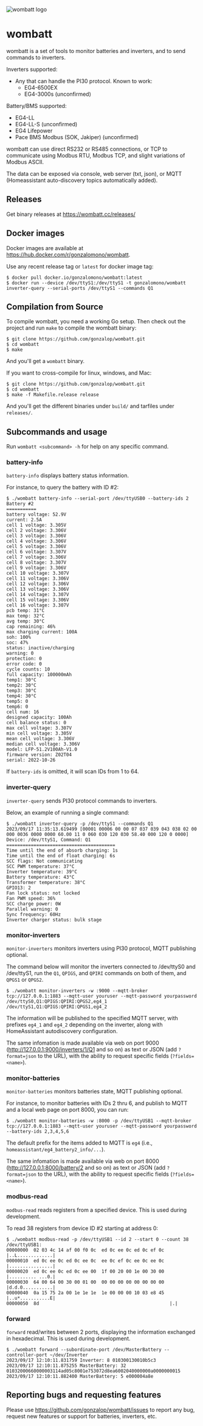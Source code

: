 ![wombatt logo](https://github.com/gonzalop/wombatt/blob/main/extras/wombatt-small.jpg?raw=true)
# wombatt

wombatt is a set of tools to monitor batteries and inverters, and to send commands to inverters.

Inverters supported:
- Any that can handle the PI30 protocol. Known to work:
    - EG4-6500EX
    - EG4-3000s (unconfirmed)

Battery/BMS supported:
- EG4-LL
- EG4-LL-S (unconfirmed)
- EG4 Lifepower
- Pace BMS Modbus (SOK, Jakiper) (unconfirmed)

wombatt can use direct RS232 or RS485 connections, or TCP to communicate using Modbus RTU, Modbus TCP,
and slight variations of Modbus ASCII.

The data can be exposed via console, web server (txt, json), or MQTT (Homeassistant auto-discovery topics automatically added).

## Releases
Get binary releases at https://wombatt.cc/releases/

## Docker images
Docker images are available at https://hub.docker.com/r/gonzalomono/wombatt.

Use any recent release tag or `latest` for docker image tag:

~~~
$ docker pull docker.io/gonzalomono/wombatt:latest
$ docker run --device /dev/ttyS1:/dev/ttyS1 -t gonzalomono/wombatt inverter-query --serial-ports /dev/ttyS1 --commands Q1
~~~

## Compilation from Source

To compile wombatt, you need a working Go setup. Then check out the project and run `make` to compile the wombatt binary:

~~~
$ git clone https://github.com/gonzalop/wombatt.git
$ cd wombatt
$ make
~~~

And you'll get a `wombatt` binary.

If you want to cross-compile for linux, windows, and Mac:

~~~
$ git clone https://github.com/gonzalop/wombatt.git
$ cd wombatt
$ make -f Makefile.release release
~~~

And you'll get the different binaries under `build/` and tarfiles under `releases/`.

## Subcommands and usage
Run `wombatt <subcommand> -h` for help on any specific command.

### battery-info
`battery-info` displays battery status information.

For instance, to query the battery with ID #2:
~~~
$ ./wombatt battery-info --serial-port /dev/ttyUSB0 --battery-ids 2
Battery #2
===========
battery voltage: 52.9V
current: 2.5A
cell 1 voltage: 3.305V
cell 2 voltage: 3.306V
cell 3 voltage: 3.306V
cell 4 voltage: 3.306V
cell 5 voltage: 3.306V
cell 6 voltage: 3.307V
cell 7 voltage: 3.306V
cell 8 voltage: 3.307V
cell 9 voltage: 3.306V
cell 10 voltage: 3.307V
cell 11 voltage: 3.306V
cell 12 voltage: 3.306V
cell 13 voltage: 3.306V
cell 14 voltage: 3.307V
cell 15 voltage: 3.306V
cell 16 voltage: 3.307V
pcb temp: 31°C
max temp: 32°C
avg temp: 30°C
cap remaining: 46%
max charging current: 100A
soh: 100%
soc: 47%
status: inactive/charging
warning: 0
protection: 0
error code: 0
cycle counts: 10
full capacity: 100000mAh
temp1: 30°C
temp2: 30°C
temp3: 30°C
temp4: 30°C
temp5: 0
temp6: 0
cell num: 16
designed capacity: 100Ah
cell balance status: 0
max cell voltage: 3.307V
min cell voltage: 3.305V
mean cell voltage: 3.306V
median cell voltage: 3.306V
model: LFP-51.2V100Ah-V1.0
firmware version: Z02T04
serial: 2022-10-26
~~~

If `battery-ids` is omitted, it will scan IDs from 1 to 64.

### inverter-query
`inverter-query` sends PI30 protocol commands to inverters.

Below, an example of running a single command:
~~~
$ ./wombatt inverter-query -p /dev/ttyS1 --commands Q1
2023/09/17 11:35:13.619499 [00001 00006 00 00 07 037 039 043 038 02 00 000 0036 0000 0000 60.00 11 0 060 030 120 030 58.40 000 120 0 0000]
Device: /dev/ttyS1, Command: Q1
========================================
Time until the end of absorb charging: 1s
Time until the end of float charging: 6s
SCC flags: Not communicating
SCC PWM temperature: 37°C
Inverter temperature: 39°C
Battery temperature: 43°C
Transformer temperature: 38°C
GPIO13: 2
Fan lock status: not locked
Fan PWM speed: 36%
SCC charge power: 0W
Parallel warning: 0
Sync frequency: 60Hz
Inverter charger status: bulk stage
~~~

### monitor-inverters
`monitor-inverters` monitors inverters using PI30 protocol, MQTT publishing optional.

The command below will monitor the inverters connected to /dev/ttyS0 and
/dev/ttyS1, run the `Q1`, `QPIGS`, and `QPIRI` commands on both of them,
and `QPGS1` or `QPGS2`.

~~~
$ ./wombatt monitor-inverters -w :9000 --mqtt-broker tcp://127.0.0.1:1883 --mqtt-user youruser --mqtt-password yourpassword /dev/ttyS0,Q1:QPIGS:QPIRI:QPGS2,eg4_1 /dev/ttyS1,Q1:QPIGS:QPIRI:QPGS1,eg4_2
~~~

The information will be published to the specified MQTT server, with prefixes `eg4_1`
and `eg4_2` depending on the inverter, along with HomeAssistant autodiscovery configuration.

The same infomation is made available via web on port 9000
(http://127.0.0.1:9000/inverters/1/Q1 and so on) as text or JSON (add
`?format=json` to the URL), with the ability to request specific
fields (`?fields=<name>`).

### monitor-batteries
`monitor-batteries` monitors batteries state, MQTT publishing optional.

For instance, to monitor batteries with IDs 2 thru 6, and publish to MQTT and a local web page on port 8000, you can run:
~~~
$ ./wombatt monitor-batteries -w :8000 -p /dev/ttyUSB1 --mqtt-broker tcp://127.0.0.1:1883 --mqtt-user youruser --mqtt-password yourpassword --battery-ids 2,3,4,5,6
~~~

The default prefix for the items added to MQTT is `eg4` (i.e., `homeassistant/eg4_battery2_info/...`).

The same infomation is made available via web on port 8000
(http://127.0.0.1:8000/battery/2 and so on) as text or JSON (add
`?format=json` to the URL), with the ability to request specific
fields (`?fields=<name>`).

### modbus-read
`modbus-read` reads registers from a specified device. This is used during development.

To read 38 registers from device ID #2 starting at address 0:
~~~
$ ./wombatt modbus-read -p /dev/ttyUSB1 --id 2 --start 0 --count 38
/dev/ttyUSB1:
00000000  02 03 4c 14 af 00 f0 0c  ed 0c ee 0c ed 0c ef 0c  |..L.............|
00000010  ed 0c ee 0c ed 0c ee 0c  ee 0c ef 0c ee 0c ee 0c  |................|
00000020  ed 0c ee 0c ed 0c ee 00  1f 00 20 00 1e 00 30 00  |.......... ...0.|
00000030  64 00 64 00 30 00 01 00  00 00 00 00 00 00 00 00  |d.d.0...........|
00000040  0a 15 75 2a 00 1e 1e 1e  1e 00 00 00 10 03 e8 45  |..u*...........E|
00000050  8d                                                |.|
~~~


### forward
`forward` read/writes between 2 ports, displaying the information exchanged in hexadecimal. This is used during development.

~~~
$ ./wombatt forward --subordinate-port /dev/MasterBattery --controller-port ~/dev/Inverter
2023/09/17 12:10:11.831759 Inverter: 8 010300130010b5c3
2023/09/17 12:10:11.875255 MasterBattery: 32 01032000660000003114ad05c8001e753072d8ea6002040000000a0000000015
2023/09/17 12:10:11.882400 MasterBattery: 5 e000004a8e
~~~

## Reporting bugs and requesting features
Please use https://github.com/gonzalop/wombatt/issues to report any bug, request new features
or support for batteries, inverters, etc.

